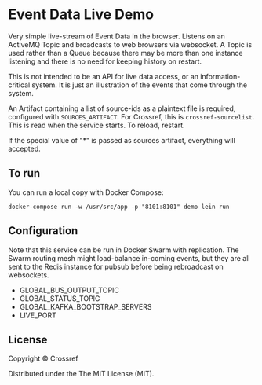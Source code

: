 # Event Data Live Demo

Very simple live-stream of Event Data in the browser. Listens on an ActiveMQ Topic and broadcasts to web browsers via websocket. A Topic is used rather than a Queue because there may be more than one instance listening and there is no need for keeping history on restart.

This is not intended to be an API for live data access, or an information-critical system. It is just an illustration of the events that come through the system.

An Artifact containing a list of source-ids as a plaintext file is required, configured with `SOURCES_ARTIFACT`. For Crossref, this is `crossref-sourcelist`. This is read when the service starts. To reload, restart.

If the special value of "*" is passed as sources artifact, everything will accepted.

## To run

You can run a local copy with Docker Compose:

    docker-compose run -w /usr/src/app -p "8101:8101" demo lein run

## Configuration

Note that this service can be run in Docker Swarm with replication. The Swarm routing mesh might load-balance in-coming events, but they are all sent to the Redis instance for pubsub before being rebroadcast on websockets.

 - GLOBAL_BUS_OUTPUT_TOPIC
 - GLOBAL_STATUS_TOPIC
 - GLOBAL_KAFKA_BOOTSTRAP_SERVERS
 - LIVE_PORT

## License

Copyright © Crossref

Distributed under the The MIT License (MIT).

